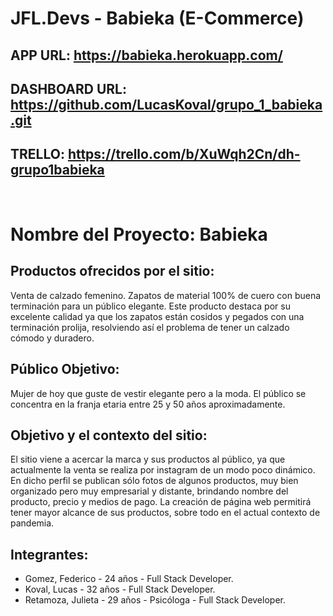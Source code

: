 # JFL.Devs - Babieka (E-Commerce)

## APP URL: https://babieka.herokuapp.com/

## DASHBOARD URL: https://github.com/LucasKoval/grupo_1_babieka.git

## TRELLO: https://trello.com/b/XuWqh2Cn/dh-grupo1babieka

<br>

# Nombre del Proyecto: Babieka

## Productos ofrecidos por el sitio:

Venta de calzado femenino.
Zapatos de material 100% de cuero con buena terminación para un público elegante.
Este producto destaca por su excelente calidad ya que los zapatos están cosidos y pegados con una terminación prolija, resolviendo así el problema de tener un calzado cómodo y duradero.

## Público Objetivo:

Mujer de hoy que guste de vestir elegante pero a la moda. El público se concentra en la franja etaria entre 25 y 50 años aproximadamente.

## Objetivo y el contexto del sitio:

El sitio viene a acercar la marca y sus productos al público, ya que actualmente la venta se realiza por instagram de un modo poco dinámico. En dicho perfil se publican sólo fotos de algunos productos, muy bien organizado pero muy empresarial y distante, brindando nombre del producto, precio y medios de pago. La creación de página web permitirá tener mayor alcance de sus productos, sobre todo en el actual contexto de pandemia.

## Integrantes:

- Gomez, Federico - 24 años - Full Stack Developer.
- Koval, Lucas - 32 años - Full Stack Developer.
- Retamoza, Julieta - 29 años - Psicóloga - Full Stack Developer.
